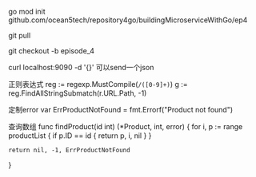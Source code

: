 go mod init github.com/ocean5tech/repository4go/buildingMicroserviceWithGo/ep4

git pull

git checkout -b  episode_4

curl localhost:9090 -d '{}'  可以send一个json

正则表达式
		reg := regexp.MustCompile(`/([0-9]+)`)
		g := reg.FindAllStringSubmatch(r.URL.Path, -1)


定制error
    var ErrProductNotFound = fmt.Errorf("Product not found")

查询数组
func findProduct(id int) (*Product, int, error) {
	for i, p := range productList {
		if p.ID == id {
			return p, i, nil
		}
	}

	return nil, -1, ErrProductNotFound
}